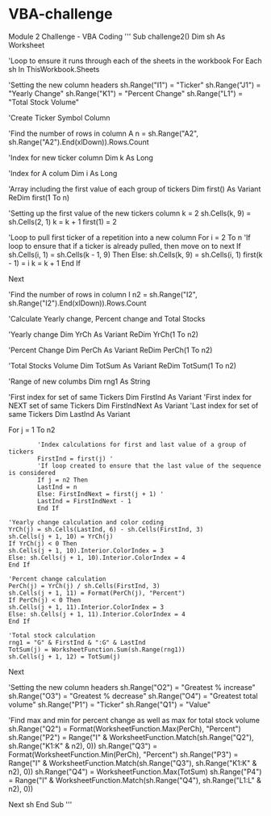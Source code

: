 # VBA-challenge
Module 2 Challenge - VBA Coding
'''
Sub challenge2()
Dim sh As Worksheet

'Loop to ensure it runs through each of the sheets in the workbook
For Each sh In ThisWorkbook.Sheets

'Setting the new column headers
sh.Range("I1") = "Ticker"
sh.Range("J1") = "Yearly Change"
sh.Range("K1") = "Percent Change"
sh.Range("L1") = "Total Stock Volume"


'Create Ticker Symbol Column

'Find the number of rows in column A
n = sh.Range("A2", sh.Range("A2").End(xlDown)).Rows.Count

'Index for new ticker column
Dim k As Long

'Index for A colum
Dim i As Long

'Array including the first value of each group of tickers
Dim first() As Variant
ReDim first(1 To n)

'Setting up the first value of the new tickers column
k = 2
sh.Cells(k, 9) = sh.Cells(2, 1)
k = k + 1
first(1) = 2

'Loop to pull first ticker of a repetition into a new column
For i = 2 To n
    'If loop to ensure that if a ticker is already pulled, then move on to next
    If sh.Cells(i, 1) = sh.Cells(k - 1, 9) Then
    Else: sh.Cells(k, 9) = sh.Cells(i, 1)
            first(k - 1) = i
            k = k + 1
    End If
            
Next

'Find the number of rows in column I
n2 = sh.Range("I2", sh.Range("I2").End(xlDown)).Rows.Count

'Calculate Yearly change, Percent change and Total Stocks

'Yearly change
Dim YrCh As Variant
ReDim YrCh(1 To n2)

'Percent Change
Dim PerCh As Variant
ReDim PerCh(1 To n2)

'Total Stocks Volume
Dim TotSum As Variant
ReDim TotSum(1 To n2)

'Range of new columbs
Dim rng1 As String

'First index for set of same Tickers
Dim FirstInd As Variant
'First index for NEXT set of same Tickers
Dim FirstIndNext As Variant
'Last index for set of same Tickers
Dim LastInd As Variant


For j = 1 To n2

            'Index calculations for first and last value of a group of tickers
            FirstInd = first(j) '
            'If loop created to ensure that the last value of the sequence is considered
            If j = n2 Then
            LastInd = n
            Else: FirstIndNext = first(j + 1) '
            LastInd = FirstIndNext - 1
            End If
            
    'Yearly change calculation and color coding
    YrCh(j) = sh.Cells(LastInd, 6) - sh.Cells(FirstInd, 3)
    sh.Cells(j + 1, 10) = YrCh(j)
    If YrCh(j) < 0 Then
    sh.Cells(j + 1, 10).Interior.ColorIndex = 3
    Else: sh.Cells(j + 1, 10).Interior.ColorIndex = 4
    End If
    
    'Percent change calculation
    PerCh(j) = YrCh(j) / sh.Cells(FirstInd, 3)
    sh.Cells(j + 1, 11) = Format(PerCh(j), "Percent")
    If PerCh(j) < 0 Then
    sh.Cells(j + 1, 11).Interior.ColorIndex = 3
    Else: sh.Cells(j + 1, 11).Interior.ColorIndex = 4
    End If
    
    'Total stock calculation
    rng1 = "G" & FirstInd & ":G" & LastInd
    TotSum(j) = WorksheetFunction.Sum(sh.Range(rng1))
    sh.Cells(j + 1, 12) = TotSum(j)
Next

'Setting the new column headers
sh.Range("O2") = "Greatest % increase"
sh.Range("O3") = "Greatest % decrease"
sh.Range("O4") = "Greatest total volume"
sh.Range("P1") = "Ticker"
sh.Range("Q1") = "Value"

'Find max and min for percent change as well as max for total stock volume
sh.Range("Q2") = Format(WorksheetFunction.Max(PerCh), "Percent")
sh.Range("P2") = Range("I" & WorksheetFunction.Match(sh.Range("Q2"), sh.Range("K1:K" & n2), 0))
sh.Range("Q3") = Format(WorksheetFunction.Min(PerCh), "Percent")
sh.Range("P3") = Range("I" & WorksheetFunction.Match(sh.Range("Q3"), sh.Range("K1:K" & n2), 0))
sh.Range("Q4") = WorksheetFunction.Max(TotSum)
sh.Range("P4") = Range("I" & WorksheetFunction.Match(sh.Range("Q4"), sh.Range("L1:L" & n2), 0))


Next sh
End Sub
'''

